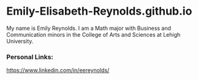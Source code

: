 # Emily-Elisabeth-Reynolds.github.io

My name is Emily Reynolds. I am a Math major with Business and Communication minors in the College of Arts and Sciences at Lehigh University. 

### Personal Links:
https://www.linkedin.com/in/eereynolds/
